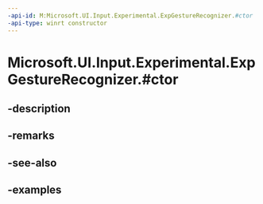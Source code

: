 ```yaml
---
-api-id: M:Microsoft.UI.Input.Experimental.ExpGestureRecognizer.#ctor
-api-type: winrt constructor
---
```


# Microsoft.UI.Input.Experimental.ExpGestureRecognizer.#ctor

<!--
public ExpGestureRecognizer ();
-->


## -description

## -remarks

## -see-also

## -examples


